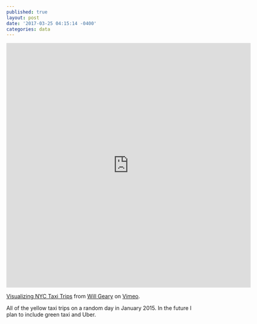 ```yaml
---
published: true
layout: post
date: '2017-03-25 04:15:14 -0400'
categories: data
---
```

<iframe src="https://player.vimeo.com/video/210066950?title=0&portrait=0" width="640" height="640" frameborder="0" webkitallowfullscreen mozallowfullscreen allowfullscreen></iframe>

<p><a href="https://vimeo.com/210066950">Visualizing NYC Taxi Trips</a> from <a href="https://vimeo.com/user16097886">Will Geary</a> on <a href="https://vimeo.com">Vimeo</a>.</p>

All of the yellow taxi trips on a random day in January 2015. In the future I plan to include green taxi and Uber.